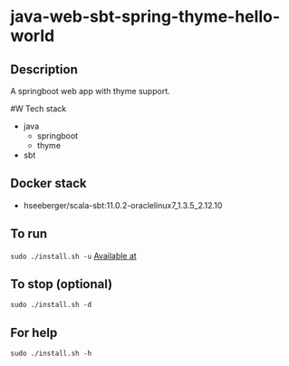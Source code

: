 # java-web-sbt-spring-thyme-hello-world

## Description
A springboot web app with thyme support.

#W Tech stack
- java
  - springboot
  - thyme
- sbt

## Docker stack
- hseeberger/scala-sbt:11.0.2-oraclelinux7_1.3.5_2.12.10

## To run
`sudo ./install.sh -u`
[Available at](http://localhost)

## To stop (optional)
`sudo ./install.sh -d`

## For help
`sudo ./install.sh -h`
